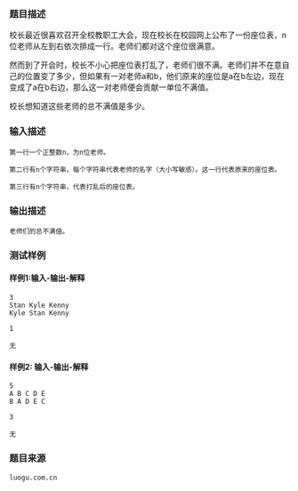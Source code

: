 ### 题目描述

校长最近很喜欢召开全校教职工大会，现在校长在校园网上公布了一份座位表，n位老师从左到右依次排成一行。老师们都对这个座位很满意。

然而到了开会时，校长不小心把座位表打乱了，老师们很不满。老师们并不在意自己的位置变了多少，但如果有一对老师a和b，他们原来的座位是a在b左边，现在变成了a在b右边，那么这一对老师便会贡献一单位不满值。

校长想知道这些老师的总不满值是多少。


### 输入描述

```
第一行一个正整数n，为n位老师。

第二行有n个字符串，每个字符串代表老师的名字（大小写敏感）。这一行代表原来的座位表。

第三行有n个字符串，代表打乱后的座位表。
```
### 输出描述

```
老师们的总不满值。
```

### 测试样例
#### 样例1:输入-输出-解释

```
3
Stan Kyle Kenny
Kyle Stan Kenny
```
```
1
```
```
无
```
#### 样例2: 输入-输出-解释
```
5
A B C D E
B A D E C
```
```
3
```
```
无
```
### 题目来源  
`luogu.com.cn`